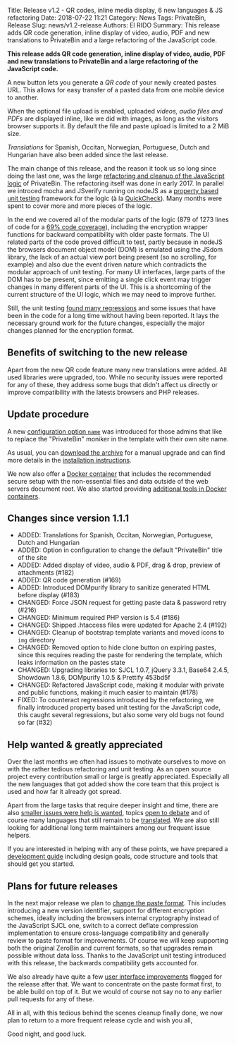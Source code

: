 Title: Release v1.2 - QR codes, inline media display, 6 new languages & JS refactoring
Date: 2018-07-22 11:21
Category: News
Tags: PrivateBin, Release
Slug: news/v1.2-release
Authors: El RIDO
Summary: This release adds QR code generation, inline display of video, audio, PDF and new translations to PrivateBin and a large refactoring of the JavaScript code.

**This release adds QR code generation, inline display of video, audio, PDF and new translations to PrivateBin and a large refactoring of the JavaScript code.**

A new button lets you generate a _QR code_ of your newly created pastes URL. This allows for easy transfer of a pasted data from one mobile device to another.

When the optional file upload is enabled, uploaded _videos, audio files and PDFs_ are displayed inline, like we did with images, as long as the visitors browser supports it. By default the file and paste upload is limited to a 2 MiB size.

_Translations_ for Spanish, Occitan, Norwegian, Portuguese, Dutch and Hungarian have also been added since the last release.

The main change of this release, and the reason it took us so long since doing the last one, was the large [refactoring and cleanup of the JavaScript logic](https://github.com/PrivateBin/PrivateBin/pull/180) of PrivateBin. The refactoring itself was done in early 2017. In parallel we introced mocha and JSverify running on nodeJS as a [property based unit testing](https://github.com/PrivateBin/PrivateBin/blob/master/tst/README.md#property-based-unit-testing) framework for the logic (à la [QuickCheck](https://www.youtube.com/watch?v=AfaNEebCDos)). Many months were spent to cover more and more pieces of the logic.

In the end we covered all of the modular parts of the logic (879 of 1273 lines of code for a [69% code coverage](https://privatebin.info/jscoverage/js/privatebin.js.html)), including the encryption wrapper functions for backward compatibility with older paste formats. The UI related parts of the code proved difficult to test, partly because in nodeJS the browsers document object model (DOM) is emulated using the JSdom library, the lack of an actual view port being present (so no scrolling, for example) and also due the event driven nature which contradicts the modular approach of unit testing. For many UI interfaces, large parts of the DOM has to be present, since emitting a single click event may trigger changes in many different parts of the UI. This is a shortcoming of the current structure of the UI logic, which we may need to improve further.

Still, the unit testing [found many regressions](https://github.com/PrivateBin/PrivateBin/issues/32#issuecomment-401545763) and some issues that have been in the code for a long time without having been reported. It lays the necessary ground work for the future changes, especially the major changes planned for the encryption format.

## Benefits of switching to the new release

Apart from the new QR code feature many new translations were added. All used libraries were upgraded, too. While no security issues were reported for any of these, they address some bugs that didn't affect us directly or improve compatibility with the latests browsers and PHP releases.

## Update procedure

A new [configuration option `name`](https://github.com/PrivateBin/PrivateBin/wiki/Configuration#name) was introduced for those admins that like to replace the "PrivateBin" moniker in the template with their own site name.

As usual, you can [download the archive](https://github.com/PrivateBin/PrivateBin/releases/latest) for a manual upgrade and can find more details in the [installation instructions](https://github.com/PrivateBin/PrivateBin/blob/master/INSTALL.md#installation).

We now also offer a [Docker container](https://hub.docker.com/r/privatebin/nginx-fpm-alpine/) that includes the recommended secure setup with the non-essential files and data outside of the web servers document root. We also started providing [additional tools in Docker containers](https://github.com/PrivateBin/PrivateBin/wiki/Docker).

## Changes since version 1.1.1

* ADDED: Translations for Spanish, Occitan, Norwegian, Portuguese, Dutch and Hungarian
* ADDED: Option in configuration to change the default "PrivateBin" title of the site
* ADDED: Added display of video, audio & PDF, drag & drop, preview of attachments (#182)
* ADDED: QR code generation (#169)
* ADDED: Introduced DOMpurify library to sanitize generated HTML before display (#183)
* CHANGED: Force JSON request for getting paste data & password retry (#216)
* CHANGED: Minimum required PHP version is 5.4 (#186)
* CHANGED: Shipped .htaccess files were updated for Apache 2.4 (#192)
* CHANGED: Cleanup of bootstrap template variants and moved icons to `img` directory
* CHANGED: Removed option to hide clone button on expiring pastes, since this requires reading the paste for rendering the template, which leaks information on the pastes state
* CHANGED: Upgrading libraries to: SJCL 1.0.7, jQuery 3.3.1, Base64 2.4.5, Showdown 1.8.6, DOMpurify 1.0.5 & Prettify 453bd5f
* CHANGED: Refactored JavaScript code, making it modular with private and public functions, making it much easier to maintain (#178)
* FIXED: To counteract regressions introduced by the refactoring, we finally introduced property based unit testing for the JavaScript code, this caught several regressions, but also some very old bugs not found so far (#32)

## Help wanted & greatly appreciated

Over the last months we often had issues to motivate ourselves to move on with the rather tedious refactoring and unit testing. As an open source project every contribution small or large is greatly appreciated. Especially all the new languages that got added show the core team that this project is used and how far it already got spread.

Apart from the large tasks that require deeper insight and time, there are also [smaller issues were help is wanted](https://github.com/PrivateBin/PrivateBin/issues?q=is%3Aopen+is%3Aissue+label%3A%22help+wanted%22), topics [open to debate](https://github.com/PrivateBin/PrivateBin/issues?utf8=%E2%9C%93&q=is%3Aopen+is%3Aissue+label%3A%22discuss+me%22+) and of course many languages that still remain to be [translated](https://github.com/PrivateBin/PrivateBin/wiki/Translation). We are also still looking for additional long term maintainers among our frequent issue helpers.

If you are interested in helping with any of these points, we have prepared a [development guide](https://github.com/PrivateBin/PrivateBin/wiki/Development) including design goals, code structure and tools that should get you started.

## Plans for future releases

In the next major release we plan to [change the paste format](https://github.com/PrivateBin/PrivateBin/milestone/4). This includes introducing a new version identifier, support for different encryption schemes, ideally including the browsers internal cryptography instead of the JavaScript SJCL one, switch to a correct deflate compression implementation to ensure cross-language compatibility and generally review to paste format for improvements. Of course we will keep supporting both the original ZeroBin and current formats, so that upgrades remain possible without data loss. Thanks to the JavaScript unit testing introduced with this release, the backwards compatibility gets accounted for.

We also already have quite a few [user interface improvements](https://github.com/PrivateBin/PrivateBin/milestone/6) flagged for the release after that. We want to concentrate on the paste format first, to be able build on top of it. But we would of course not say no to any earlier pull requests for any of these.

All in all, with this tedious behind the scenes cleanup finally done, we now plan to return to a more frequent release cycle and wish you all,

Good night, and good luck.
